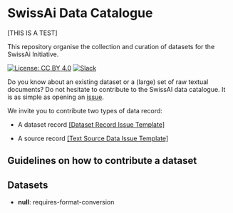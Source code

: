 # SwissAi Data Catalogue 

[THIS IS A TEST]

This repository organise the collection and curation of datasets for the SwissAi Initiative.

[![License: CC BY 4.0](https://img.shields.io/badge/License-CC_BY_4.0-lightgrey.svg)](https://creativecommons.org/licenses/by/4.0/)
[![Slack](https://img.shields.io/badge/Slack-5A255B?style=flat-square&logo=slack&logoColor=white)](https://swissai-initiative.slack.com/join/shared_invite/TOBECOMPLETED/)

Do you know about an existing dataset or a (large) set of raw textual documents? Do not hesitate to contribute to the SwissAI data catalogue. It is as simple as opening an [issue](https://github.com/impresso/test-catalogue/issues/new/choose).

We invite you to contribute two types of data record:

- A dataset record [\[Dataset Record Issue Template\]](https://github.com/impresso/test-catalogue/issues/new?assignees=&labels=&projects=&template=dataset_template.yml&title=%5BAdd+a+dataset+record%5D%3A+)

- A source record [\[Text Source Data Issue Template\]](https://github.com/impresso/test-catalogue/issues/new?assignees=&labels=&projects=&template=source_text_data_template.yml&title=%5BData+Entry+for+%28Row%29+Text+Data%5D%3A+)

## Guidelines on how to contribute a dataset



## Datasets
<!-- DATASET_LIST -->
* **null**: requires-format-conversion
